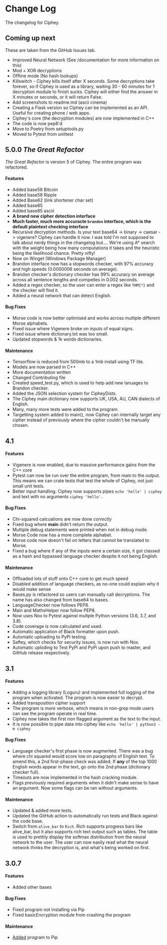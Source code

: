 # Change Log
The changelog for Ciphey.

## Coming up next
These are taken from the GitHub Issues tab.
* Improved Neural Network (See /documentation for more information on this)
* Mod + XOR decryptions
* Offline mode (No hash lookups)
* Killswitch - Ciphey kills itself after X seconds. Some decryptions take forever, so if Ciphey is used as a library, waiting 30 - 60 minutes for 1 decryption module to finish sucks. Ciphey will either find the answer in X minutes or seconds, or it will return False.
* Add screenshots to readme.md (ascii cinema)
* Creating a Flask version so Ciphey can be implemented as an API. Useful for creating phone / web apps.
* Ciphey's core (the decryption modules) are now implemented in C++
* The code is now pep8'd
* Move to Poetry from setuptools.py
* Moved to Pytest from unittest
## 5.0.0 _The Great Refactor_
_The Great Refactor_ is version 5 of Ciphey. The entire program was refactored.
#### Features
* Added base58 Bitcoin
* Added base58 Ripple
* Added Base62 (link shortener char set)
* Added base85
* Added base85 asciii
* **A brand new cipher detection interface**
* **Much faster, much more accuracte `brandon` interface, which is the default plaintext checking interface**
* Recursive decryption methods. Is your text base64 -> binary -> caesar -> vigenere? Ciphey can handle it now. I was told I'm not supposed to talk about nerdy things in the changelog but.... We're using A* search with the weight being how many computations it takes and the heuristic being the likelihood chance. Pretty nifty!
* Now on Winget (Windows Package Manager)
* Brandon interface now has a stopwords checker, with 97% accuracy and high speeds (0.0000006 seconds on average).
* Brandon checker's dictionary checker has 99% accuracy on average across all sentence lengths and compeltes in 0.002 seconds.
* Added a regex checker, so the user can enter a regex like `THM{*}` and the checker will find it.
* Added a neural network that can detect English.
#### Bug Fixes
* Morse code is now better optimised and works across multiple different Morse alphabets.
* Fixed issue where Vigenere broke on inputs of equal signs.
* Fixed issue where dictionary.txt was too small.
* Updated stopwords & 1k words dictionaries.
#### Maintenance
* Tensorflow is reduced from 500mb to a 1mb install using TF lite.
* Models are now parsed in C++
* More documentation written
* Changed Contributing file
* Created speed_test.py, which is used to help add new lanuages to Brandon checker.
* Added the JSON selection system for CipheyDists.
* The Ciphey main dictionary now supports UK, USA, AU, CAN dialects of English.
* Many, many more tests were added to the program.
* Targetting system added to main(), now Ciphey can internally target any cipher instead of previously where the cipher couldn't be manually chosen.
## 4.1
#### Features
* Vigenere is now enabled, due to massive performance gains from the C++ core
* Pytest can now be run over the entire program, from main to the output. This means we can crate tests that test the whole of Ciphey, not just small unit tests.
* Better input handling. Ciphey now supports pipes `echo 'hello' | ciphey` and text with no arguments `ciphey 'hello'.`
#### Bug Fixes
* Chi-squared calcuations are now done _correctly_
* Fixed bug where __main__ didn't return the output.
* Multiple debug statements were printed when not in debug mode.
* Morse Code now has a more complete alphabet.
* Morse code now doesn't fail on letters that cannot be translated to Morse.
* Fixed a bug where if any of the inputs were a certain size, it got classed as a hash and bypassed language checker despite it not being English.
#### Maintenance
* Offloaded lots of stuff onto C++ core to get much speed
* Disabled addition of language checkers, as no-one could explain why it would make sense
* Bases.py is refactored so users can manually call decryptions. The name has also changed from base64 to bases.
* LanguageChecker now follows PEP8.
* Main and MathsHelper now follow PEP8.
* Now uses Nox to Pytest against multple Python versions (3.6, 3.7, and 3.8).
* Code coverage is now calculated and used.
* Automatic application of Black formatter upon push.
* Automatic uploading to PyPi testing.
* Saftey, which checks for security issues, is now run with Nox.
* Automatic uploding to Test PyPi and PyPi upon push to master, and GitHub release respectively.
## 3.1
#### Features
* Adding a logging library (Loguru) and implemented full logging of the
program when activated. The program is now easier to decrypt.
* Added transposition cipher support
* The program is more verbose, which means in non-grep mode users can see the
program operate in real time.
* Ciphey now takes the first non flagged argument as the text to the input.
* It is now possible to pipe data into ciphey like `echo 'hello' | python3 -m ciphey`
#### Bug Fixes
* Language checker's first phase is now augmented. There was a bug where chi
squared would score low on paragraphs of English text. To amend this, a 2nd
first-phase check was added. If __any__ of the top 1000 English words appear
in the text, go onto the 2nd phase (dictionary checker full).
* Timeouts are now implemented in the hash cracking module.
* Flags previously required arguments when it didn't make sense to have an argument. Now some flags can be ran without arguments.
#### Maintenance
* Updated & added more tests.
* Updated the GitHub action to automatically run tests and Black against the
code base.
* Switch from `alive_bar` to ``Rich``. Rich supports progress bars like alive_bar,
but it also supports rich text output such as tables. The table is used to
prettily display the softmax distribution from the neural network to the user.
The user can now easily read what the neural network thinks the decryption is,
and what's being worked on first.
## 3.0.7
#### Features
* Added other bases
#### Bug Fixes
* Fixed program not installing via Pip
* Fixed basicEncryption module from crashing the program
#### Maintenance
* [Added](Added) program to Pip
